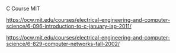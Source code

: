 C Course MIT

https://ocw.mit.edu/courses/electrical-engineering-and-computer-science/6-096-introduction-to-c-january-iap-2011/

https://ocw.mit.edu/courses/electrical-engineering-and-computer-science/6-829-computer-networks-fall-2002/